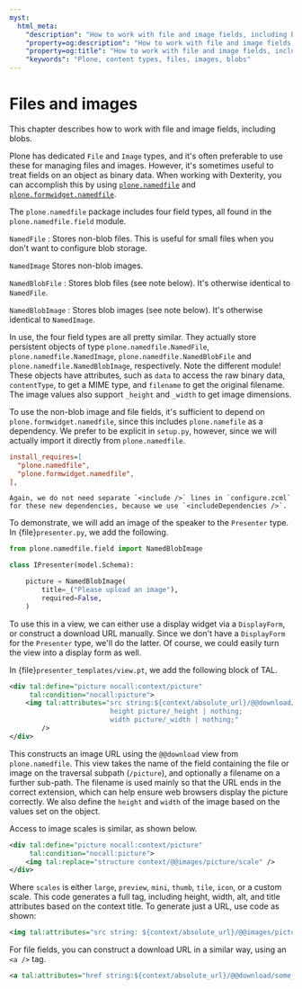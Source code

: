 ```yaml
---
myst:
  html_meta:
    "description": "How to work with file and image fields, including blobs, in Plone content types"
    "property=og:description": "How to work with file and image fields, including blobs, in Plone content types"
    "property=og:title": "How to work with file and image fields, including blobs, in Plone content types"
    "keywords": "Plone, content types, files, images, blobs"
---
```


# Files and images

This chapter describes how to work with file and image fields, including blobs.

Plone has dedicated `File` and `Image` types, and it's often preferable to use these for managing files and images.
However, it's sometimes useful to treat fields on an object as binary data.
When working with Dexterity, you can accomplish this by using [`plone.namedfile`](https://pypi.org/project/plone.namedfile/) and [`plone.formwidget.namedfile`](https://pypi.org/project/plone.formwidget.namedfile/).

The `plone.namedfile` package includes four field types, all found in the `plone.namedfile.field` module.

`NamedFile`
:   Stores non-blob files.
    This is useful for small files when you don't want to configure blob storage.

`NamedImage`
    Stores non-blob images.

`NamedBlobFile`
:   Stores blob files (see note below).
    It's otherwise identical to `NamedFile`.

`NamedBlobImage`
:   Stores blob images (see note below).
    It's otherwise identical to `NamedImage`.

In use, the four field types are all pretty similar.
They actually store persistent objects of type `plone.namedfile.NamedFile`, `plone.namedfile.NamedImage`, `plone.namedfile.NamedBlobFile` and `plone.namedfile.NamedBlobImage`, respectively.
Note the different module!
These objects have attributes, such as `data` to access the raw binary data, `contentType`, to get a MIME type, and `filename` to get the original filename.
The image values also support `_height` and `_width` to get image dimensions.

To use the non-blob image and file fields, it's sufficient to depend on `plone.formwidget.namedfile`, since this includes `plone.namefile` as a dependency.
We prefer to be explicit in `setup.py`, however, since we will actually import it directly from `plone.namedfile`.

```ini
install_requires=[
  "plone.namedfile",
  "plone.formwidget.namedfile",
],
```

```{note}
Again, we do not need separate `<include />` lines in `configure.zcml` for these new dependencies, because we use `<includeDependencies />`.
```

To demonstrate, we will add an image of the speaker to the `Presenter` type.
In {file}`presenter.py`, we add the following.

```python
from plone.namedfile.field import NamedBlobImage

class IPresenter(model.Schema):

    picture = NamedBlobImage(
        title=_("Please upload an image"),
        required=False,
    )
```

To use this in a view, we can either use a display widget via a `DisplayForm`, or construct a download URL manually.
Since we don't have a `DisplayForm` for the `Presenter` type, we'll do the latter.
Of course, we could easily turn the view into a display form as well.

In {file}`presenter_templates/view.pt`, we add the following block of TAL.

```xml
<div tal:define="picture nocall:context/picture"
     tal:condition="nocall:picture">
    <img tal:attributes="src string:${context/absolute_url}/@@download/picture/${picture/filename};
                         height picture/_height | nothing;
                         width picture/_width | nothing;"
        />
</div>
```

This constructs an image URL using the `@@download` view from `plone.namedfile`.
This view takes the name of the field containing the file or image on the traversal subpath (`/picture`), and optionally a filename on a further sub-path.
The filename is used mainly so that the URL ends in the correct extension, which can help ensure web browsers display the picture correctly.
We also define the `height` and `width` of the image based on the values set on the object.

Access to image scales is similar, as shown below.

```xml
<div tal:define="picture nocall:context/picture"
     tal:condition="nocall:picture">
    <img tal:replace="structure context/@@images/picture/scale" />
</div>
```

Where `scales` is either `large`, `preview`, `mini`, `thumb`, `tile`, `icon`, or a custom scale.
This code generates a full tag, including height, width, alt, and title attributes based on the context title.
To generate just a URL, use code as shown:

```xml
<img tal:attributes="src string: ${context/absolute_url}/@@images/picture/scale" />
```

For file fields, you can construct a download URL in a similar way, using an `<a />` tag.

```xml
<a tal:attributes="href string:${context/absolute_url}/@@download/some_field/${context/some_field/filename}" />
```
